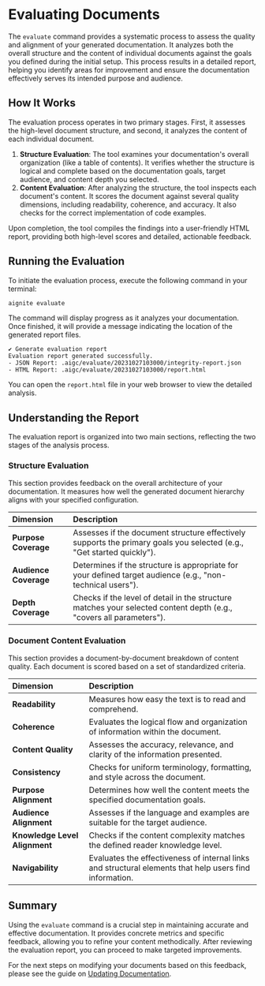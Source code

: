 # Evaluating Documents

The `evaluate` command provides a systematic process to assess the quality and alignment of your generated documentation. It analyzes both the overall structure and the content of individual documents against the goals you defined during the initial setup. This process results in a detailed report, helping you identify areas for improvement and ensure the documentation effectively serves its intended purpose and audience.

## How It Works

The evaluation process operates in two primary stages. First, it assesses the high-level document structure, and second, it analyzes the content of each individual document.

1.  **Structure Evaluation**: The tool examines your documentation's overall organization (like a table of contents). It verifies whether the structure is logical and complete based on the documentation goals, target audience, and content depth you selected.
2.  **Content Evaluation**: After analyzing the structure, the tool inspects each document's content. It scores the document against several quality dimensions, including readability, coherence, and accuracy. It also checks for the correct implementation of code examples.

Upon completion, the tool compiles the findings into a user-friendly HTML report, providing both high-level scores and detailed, actionable feedback.

## Running the Evaluation

To initiate the evaluation process, execute the following command in your terminal:

```bash
aignite evaluate
```

The command will display progress as it analyzes your documentation. Once finished, it will provide a message indicating the location of the generated report files.

```text
✔ Generate evaluation report
Evaluation report generated successfully.
- JSON Report: .aigc/evaluate/20231027103000/integrity-report.json
- HTML Report: .aigc/evaluate/20231027103000/report.html
```

You can open the `report.html` file in your web browser to view the detailed analysis.

## Understanding the Report

The evaluation report is organized into two main sections, reflecting the two stages of the analysis process.

### Structure Evaluation

This section provides feedback on the overall architecture of your documentation. It measures how well the generated document hierarchy aligns with your specified configuration.

| Dimension | Description |
| :--- | :--- |
| **Purpose Coverage** | Assesses if the document structure effectively supports the primary goals you selected (e.g., "Get started quickly"). |
| **Audience Coverage** | Determines if the structure is appropriate for your defined target audience (e.g., "non-technical users"). |
| **Depth Coverage** | Checks if the level of detail in the structure matches your selected content depth (e.g., "covers all parameters"). |

### Document Content Evaluation

This section provides a document-by-document breakdown of content quality. Each document is scored based on a set of standardized criteria.

| Dimension | Description |
| :--- | :--- |
| **Readability** | Measures how easy the text is to read and comprehend. |
| **Coherence** | Evaluates the logical flow and organization of information within the document. |
| **Content Quality** | Assesses the accuracy, relevance, and clarity of the information presented. |
| **Consistency** | Checks for uniform terminology, formatting, and style across the document. |
| **Purpose Alignment** | Determines how well the content meets the specified documentation goals. |
| **Audience Alignment** | Assesses if the language and examples are suitable for the target audience. |
| **Knowledge Level Alignment** | Checks if the content complexity matches the defined reader knowledge level. |
| **Navigability** | Evaluates the effectiveness of internal links and structural elements that help users find information. |

## Summary

Using the `evaluate` command is a crucial step in maintaining accurate and effective documentation. It provides concrete metrics and specific feedback, allowing you to refine your content methodically. After reviewing the evaluation report, you can proceed to make targeted improvements.

For the next steps on modifying your documents based on this feedback, please see the guide on [Updating Documentation](./guides-updating-documentation.md).
